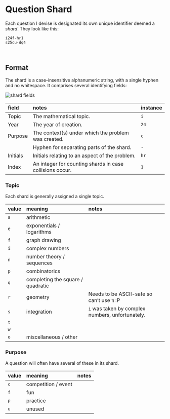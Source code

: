 # Question Shard

Each question I devise is designated its own unique identifier deemed a *shard*. They look like this:

```
i24f-hr1
s25cu-dq4
```


<br>


## Format

The shard is a case-insensitive alphanumeric string, with a single hyphen and no whitespace. It comprises several identifying fields:

![shard fields](../.assets/docs/shard.png)

| field | notes | instance |
| :---- | :---- | :------- |
| Topic | The mathematical topic. | `i` |
| Year | The year of creation. | `24` |
| Purpose | The context(s) under which the problem was created. | `c` |
| | Hyphen for separating parts of the shard. | `-` |
| Initials | Initials relating to an aspect of the problem. | `hr` |
| Index | An integer for counting shards in case collisions occur. | `1` |

### Topic
Each shard is generally assigned a single topic.

| value | meaning | notes |
| :---- | :------ | :---- |
| `a` | arithmetic | |
| `e` | exponentials / logarithms | |
| `f` | graph drawing | |
| `i` | complex numbers | |
| `n` | number theory / sequences | |
| `p` | combinatorics | |
| `q` | completing the square / quadratic | |
| `r` | geometry | Needs to be ASCII-safe so can’t use `π` :P |
| `s` | integration | `i` was taken by complex numbers, unfortunately. |
| `t` |  |  |
| `w` |  |  |
| `o` | miscellaneous / other | |

### Purpose
A question will often have several of these in its shard.

| value | meaning | notes |
| :---- | :------ | :---- |
| `c` | competition / event | |
| `f` | fun | |
| `p` | practice | |
| `u` | unused | |
